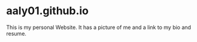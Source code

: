 aaly01.github.io
================
This is my personal Website. It has a picture of me and a link to my bio and resume.
